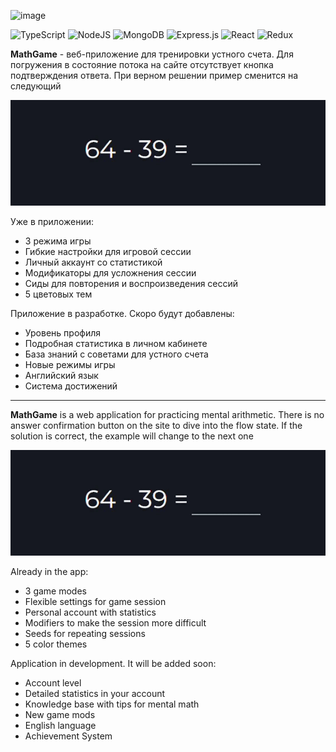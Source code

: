 ![image](https://github.com/user-attachments/assets/aeecbe03-cee0-4622-9653-c0247d5c1dc9)


![TypeScript](https://img.shields.io/badge/typescript-%23007ACC.svg?style=for-the-badge&logo=typescript&logoColor=white)
![NodeJS](https://img.shields.io/badge/node.js-6DA55F?style=for-the-badge&logo=node.js&logoColor=white)
![MongoDB](https://img.shields.io/badge/MongoDB-%234ea94b.svg?style=for-the-badge&logo=mongodb&logoColor=white)
![Express.js](https://img.shields.io/badge/express.js-%23404d59.svg?style=for-the-badge&logo=express&logoColor=%2361DAFB)
![React](https://img.shields.io/badge/react-%2320232a.svg?style=for-the-badge&logo=react&logoColor=%2361DAFB)
![Redux](https://img.shields.io/badge/redux-%23593d88.svg?style=for-the-badge&logo=redux&logoColor=white)

**MathGame** - веб-приложение для тренировки устного счета. Для погружения в состояние потока на сайте отсутствует кнопка подтверждения ответа. При верном решении пример сменится на следующий

![](public/assets/workExample.gif)

Уже в приложении:

- 3 режима игры
- Гибкие настройки для игровой сессии
- Личный аккаунт со статистикой
- Модификаторы для усложнения сессии
- Сиды для повторения и воспроизведения сессий
- 5 цветовых тем

Приложение в разработке. Скоро будут добавлены:

- Уровень профиля
- Подробная статистика в личном кабинете
- База знаний с советами для устного счета
- Новые режимы игры
- Английский язык
- Система достижений

---

**MathGame** is a web application for practicing mental arithmetic. There is no answer confirmation button on the site to dive into the flow state. If the solution is correct, the example will change to the next one

![](public/assets/workExample.gif)

Already in the app:

- 3 game modes
- Flexible settings for game session
- Personal account with statistics
- Modifiers to make the session more difficult
- Seeds for repeating sessions
- 5 color themes

Application in development. It will be added soon:

- Account level
- Detailed statistics in your account
- Knowledge base with tips for mental math
- New game mods
- English language
- Achievement System
